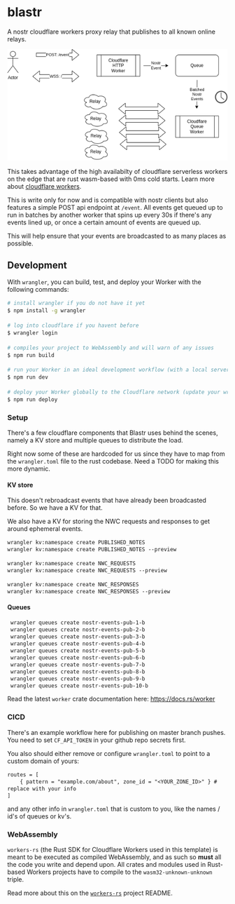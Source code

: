 # blastr

A nostr cloudflare workers proxy relay that publishes to all known online relays.

![blastr diagram](./docs/images/blastr-diagram.png)

This takes advantage of the high availabilty of cloudflare serverless workers on the edge that are rust wasm-based with 0ms cold starts. Learn more about [cloudflare workers](https://workers.cloudflare.com/).

This is write only for now and is compatible with nostr clients but also features a simple POST api endpoint at `/event`. All events get queued up to run in batches by another worker that spins up every 30s if there's any events lined up, or once a certain amount of events are queued up.

This will help ensure that your events are broadcasted to as many places as possible.

## Development

With `wrangler`, you can build, test, and deploy your Worker with the following commands:

```sh
# install wrangler if you do not have it yet
$ npm install -g wrangler

# log into cloudflare if you havent before
$ wrangler login

# compiles your project to WebAssembly and will warn of any issues
$ npm run build

# run your Worker in an ideal development workflow (with a local server, file watcher & more)
$ npm run dev

# deploy your Worker globally to the Cloudflare network (update your wrangler.toml file for configuration)
$ npm run deploy
```

### Setup

There's a few cloudflare components that Blastr uses behind the scenes, namely a KV store and multiple queues to distribute the load.

Right now some of these are hardcoded for us since they have to map from the `wrangler.toml` file to the rust codebase. Need a TODO for making this more dynamic.

#### KV store

This doesn't rebroadcast events that have already been broadcasted before. So we have a KV for that.

We also have a KV for storing the NWC requests and responses to get around ephemeral events.

```
wrangler kv:namespace create PUBLISHED_NOTES
wrangler kv:namespace create PUBLISHED_NOTES --preview

wrangler kv:namespace create NWC_REQUESTS
wrangler kv:namespace create NWC_REQUESTS --preview

wrangler kv:namespace create NWC_RESPONSES
wrangler kv:namespace create NWC_RESPONSES --preview
```

#### Queues

```
 wrangler queues create nostr-events-pub-1-b
 wrangler queues create nostr-events-pub-2-b
 wrangler queues create nostr-events-pub-3-b
 wrangler queues create nostr-events-pub-4-b
 wrangler queues create nostr-events-pub-5-b
 wrangler queues create nostr-events-pub-6-b
 wrangler queues create nostr-events-pub-7-b
 wrangler queues create nostr-events-pub-8-b
 wrangler queues create nostr-events-pub-9-b
 wrangler queues create nostr-events-pub-10-b
```

Read the latest `worker` crate documentation here: https://docs.rs/worker

### CICD

There's an example workflow here for publishing on master branch pushes. You need to set `CF_API_TOKEN` in your github repo secrets first.

You also should either remove or configure `wrangler.toml` to point to a custom domain of yours:

```
routes = [
    { pattern = "example.com/about", zone_id = "<YOUR_ZONE_ID>" } # replace with your info
]
```

and any other info in `wrangler.toml` that is custom to you, like the names / id's of queues or kv's.

### WebAssembly

`workers-rs` (the Rust SDK for Cloudflare Workers used in this template) is meant to be executed as compiled WebAssembly, and as such so **must** all the code you write and depend upon. All crates and modules used in Rust-based Workers projects have to compile to the `wasm32-unknown-unknown` triple.

Read more about this on the [`workers-rs`](https://github.com/cloudflare/workers-rs) project README.
